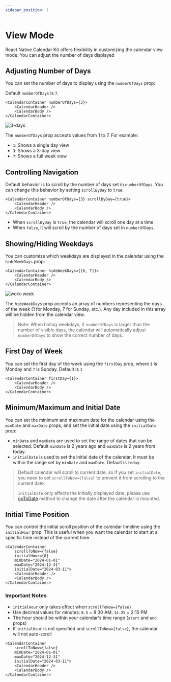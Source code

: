 ```yaml
---
sidebar_position: 1
---
```


# View Mode

React Native Calendar Kit offers flexibility in customizing the calendar view mode. You can adjust the number of days displayed

## Adjusting Number of Days

You can set the number of days to display using the `numberOfDays` prop:

Default `numberOfDays` is `7`.

```tsx
<CalendarContainer numberOfDays={3}>
    <CalendarHeader />
    <CalendarBody />
</CalendarContainer>
```

![3-days](../assets//3-days.png)

The `numberOfDays` prop accepts values from 1 to 7. For example:
- `1`: Shows a single day view
- `3`: Shows a 3-day view
- `7`: Shows a full week view

## Controlling Navigation

Default behavior is to scroll by the number of days set in `numberOfDays`. You can change this behavior by setting `scrollByDay` to `true`:

```tsx
<CalendarContainer numberOfDays={3} scrollByDay={true}>
    <CalendarHeader />
    <CalendarBody />
</CalendarContainer>
```

- When `scrollByDay` is `true`, the calendar will scroll one day at a time.
- When `false`, it will scroll by the number of days set in `numberOfDays`.

## Showing/Hiding Weekdays

You can customize which weekdays are displayed in the calendar using the `hideWeekDays` prop:

```tsx
<CalendarContainer hideWeekDays={[6, 7]}>
    <CalendarHeader />
    <CalendarBody />
</CalendarContainer>
```

![work-week](../assets/work-week.png)

The `hideWeekDays` prop accepts an array of numbers representing the days of the week (1 for Monday, 7 for Sunday, etc.). Any day included in this array will be hidden from the calendar view.

> Note: When hiding weekdays, if `numberOfDays` is larger than the number of visible days, the calendar will automatically adjust `numberOfDays` to show the correct number of days.

## First Day of Week

You can set the first day of the week using the `firstDay` prop, where `1` is Monday and `7` is Sunday. Default is `1`

```tsx
<CalendarContainer firstDay={1}>
    <CalendarHeader />
    <CalendarBody />
</CalendarContainer>
```

## Minimum/Maximum and Initial Date

You can set the minimum and maximum date for the calendar using the `minDate` and `maxDate` props, and set the initial date using the `initialDate` prop:

- `minDate` and `maxDate` are used to set the range of dates that can be selected. Default `minDate` is 2 years ago and `maxDate` is 2 years from today.
- `initialDate` is used to set the initial date of the calendar. It must be within the range set by `minDate` and `maxDate`. Default is `today`.
> Default calendar will scroll to current date, so if you set `initialDate`, you need to set `scrollToNow={false}` to prevent it from scrolling to the current date.
>
> `initialDate` only affects the initially displayed date, please use [goToDate](./methods#gotodate) method to change the date after the calendar is mounted.

## Initial Time Position

You can control the initial scroll position of the calendar timeline using the `initialHour` prop. This is useful when you want the calendar to start at a specific time instead of the current time.

```tsx
<CalendarContainer
    scrollToNow={false}
    initialHour={8}
    minDate="2024-01-01"
    maxDate="2024-12-31"
    initialDate="2024-03-11">
    <CalendarHeader />
    <CalendarBody />
</CalendarContainer>
```

### Important Notes

- `initialHour` only takes effect when `scrollToNow={false}`
- Use decimal values for minutes: `8.5` = 8:30 AM, `14.25` = 2:15 PM
- The hour should be within your calendar's time range (`start` and `end` props)
- If `initialHour` is not specified and `scrollToNow={false}`, the calendar will not auto-scroll

```tsx
<CalendarContainer
    scrollToNow={false}
    minDate="2024-01-01"
    maxDate="2024-12-31"
    initialDate="2024-03-11">
    <CalendarHeader />
    <CalendarBody />
</CalendarContainer>
```
